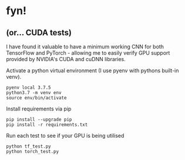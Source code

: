 # fyn!
## (or... CUDA tests)
I have found it valuable to have a minimum working CNN for both TensorFlow and PyTorch - allowing me to easily verify GPU support provided by NVIDIA's CUDA and cuDNN libraries.


Activate a python virtual environment (I use pyenv with pythons built-in venv).
```
pyenv local 3.7.5
python3.7 -m venv env
source env/bin/activate
```
Install requirements via pip
```
pip install --upgrade pip
pip install -r requirements.txt
```
Run each test to see if your GPU is being utilised
```
python tf_test.py
python torch_test.py
```
